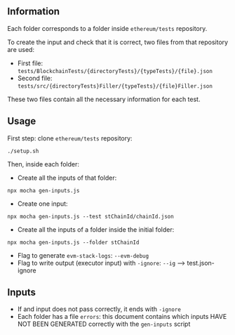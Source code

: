 ## Information

Each folder corresponds to a folder inside `ethereum/tests` repository.

To create the input and check that it is correct, two files from that repository are used:

- First file: `tests/BlockchainTests/{directoryTests}/{typeTests}/{file}.json`
- Second file: `tests/src/{directoryTests}Filler/{typeTests}/{file}Filler.json`

These two files contain all the necessary information for each test.

## Usage

First step: clone `ethereum/tests` repository:
```
./setup.sh
```
Then, inside each folder:

- Create all the inputs of that folder:
```
npx mocha gen-inputs.js
```

- Create one input:
```
npx mocha gen-inputs.js --test stChainId/chainId.json
```

- Create all the inputs of a folder inside the initial folder:
```
npx mocha gen-inputs.js --folder stChainId
```

- Flag to generate `evm-stack-logs`: `--evm-debug`
- Flag to write output (executor input) with `-ignore`: `--ig` -->  test.json-ignore

## Inputs
- If and input does not pass correctly, it ends with `-ignore`
- Each folder has a file `errors`: this document contains which inputs HAVE NOT BEEN GENERATED correctly with the `gen-inputs` script